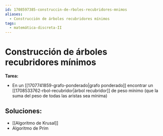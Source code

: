 ```yaml
---
id: 1708597385-construccin-de-rboles-recubridores-mnimos
aliases:
  - Construcción de árboles recubridores mínimos
tags:
  - matemática-discreta-II
---
```


# Construcción de árboles recubridores mínimos

**Tarea:**

- En un [[1707741859-grafo-ponderado|grafo ponderado]] encontrar un [[1708533762-rbol-recubridor|árbol recubridor]] de peso mínimo (que la suma del peso de todas las aristas sea mínima) 

## Soluciones:

- [[Algoritmo de Krusal]]
- Algoritmo de Prim